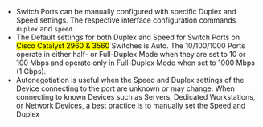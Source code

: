 - Switch Ports can be manually configured with specific Duplex and Speed settings.
  The respective interface configuration commands `duplex` and `speed`. 
- The Default settings for both Duplex and Speed for Switch Ports on <mark class="hltr-yellow">Cisco Catalyst 2960 & 3560</mark> Switches is Auto.
  The 10/100/1000 Ports operate in either half-  or Full-Duplex Mode when they are set to 10 or 100 Mbps and operate only in Full-Duplex Mode when set to 1000 Mbps (1 Gbps).
- Autonegotiation is useful when the Speed and Duplex settings of the Device connecting to the port are unknown or may change.
  When connecting to known Devices such as Servers, Dedicated Workstations, or Network Devices, a best practice is to manually set the Speed and Duplex